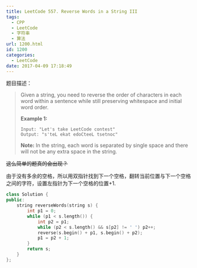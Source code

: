 ```yaml
---
title: LeetCode 557. Reverse Words in a String III
tags:
  - CPP
  - LeetCode
  - 字符串
  - 算法
url: 1200.html
id: 1200
categories:
  - LeetCode
date: 2017-04-09 17:18:49
---
```

题目描述：

> Given a string, you need to reverse the order of characters in each word within a sentence while still preserving whitespace and initial word order.
>
> **Example 1:**
>
> ```
> Input: "Let's take LeetCode contest"
> Output: "s'teL ekat edoCteeL tsetnoc"
>
> ```
>
> **Note:** In the string, each word is separated by single space and there will not be any extra space in the string.

~~这么简单的题真的会出现？~~

由于没有多余的空格，所以用双指针找到下一个空格，翻转当前位置与下一个空格之间的字符，设置左指针为下一个空格的位置+1.

```cpp
class Solution {
public:
    string reverseWords(string s) {
        int p1 = 0;
        while (p1 < s.length()) {
            int p2 = p1;
            while (p2 < s.length() && s[p2] != ' ') p2++;
            reverse(s.begin() + p1, s.begin() + p2);
            p1 = p2 + 1;
        }
        return s;
    }
};
```

